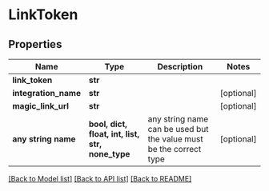 # LinkToken

## Properties

| Name                 | Type                                             | Description                                                        | Notes      |
| -------------------- | ------------------------------------------------ | ------------------------------------------------------------------ | ---------- |
| **link_token**       | **str**                                          |                                                                    |
| **integration_name** | **str**                                          |                                                                    | [optional] |
| **magic_link_url**   | **str**                                          |                                                                    | [optional] |
| **any string name**  | **bool, dict, float, int, list, str, none_type** | any string name can be used but the value must be the correct type | [optional] |

[[Back to Model list]](../README.md#documentation-for-models) [[Back to API list]](../README.md#documentation-for-api-endpoints) [[Back to README]](../README.md)
